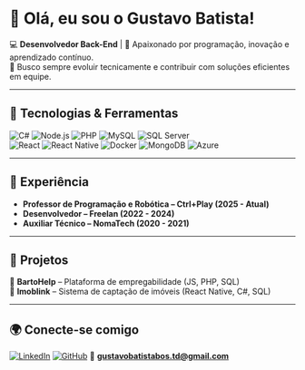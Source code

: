 # 👋 Olá, eu sou o Gustavo Batista!

💻 **Desenvolvedor Back-End** | 🚀 Apaixonado por programação, inovação e aprendizado contínuo.  
🎯 Busco sempre evoluir tecnicamente e contribuir com soluções eficientes em equipe.

---

## 🚀 Tecnologias & Ferramentas
![C#](https://img.shields.io/badge/-C%23-239120?style=flat&logo=c-sharp&logoColor=white)
![Node.js](https://img.shields.io/badge/-Node.js-339933?style=flat&logo=node.js&logoColor=white)
![PHP](https://img.shields.io/badge/-PHP-777BB4?style=flat&logo=php&logoColor=white)
![MySQL](https://img.shields.io/badge/-MySQL-4479A1?style=flat&logo=mysql&logoColor=white)
![SQL Server](https://img.shields.io/badge/-SQL%20Server-CC2927?style=flat&logo=microsoft-sql-server&logoColor=white)  
![React](https://img.shields.io/badge/-React-61DAFB?style=flat&logo=react&logoColor=black)
![React Native](https://img.shields.io/badge/-React%20Native-61DAFB?style=flat&logo=react&logoColor=black)
![Docker](https://img.shields.io/badge/-Docker-2496ED?style=flat&logo=docker&logoColor=white)
![MongoDB](https://img.shields.io/badge/-MongoDB-47A248?style=flat&logo=mongodb&logoColor=white)
![Azure](https://img.shields.io/badge/-Azure-0078D4?style=flat&logo=microsoft-azure&logoColor=white)

---

## 💼 Experiência
- **Professor de Programação e Robótica – Ctrl+Play (2025 - Atual)**  
- **Desenvolvedor – Freelan (2022 - 2024)**  
- **Auxiliar Técnico – NomaTech (2020 - 2021)**  

---

## 📌 Projetos
🔹 **BartoHelp** – Plataforma de empregabilidade (JS, PHP, SQL)  
🔹 **Imoblink** – Sistema de captação de imóveis (React Native, C#, SQL)  

---

## 🌍 Conecte-se comigo
[![LinkedIn](https://img.shields.io/badge/-LinkedIn-0A66C2?style=flat&logo=linkedin&logoColor=white)](https://www.linkedin.com/in/gustavo-batista-de-oliveira-santos-020555309)
[![GitHub](https://img.shields.io/badge/-GitHub-181717?style=flat&logo=github&logoColor=white)](https://github.com/ThorfDivine)
📧 **gustavobatistabos.td@gmail.com**
